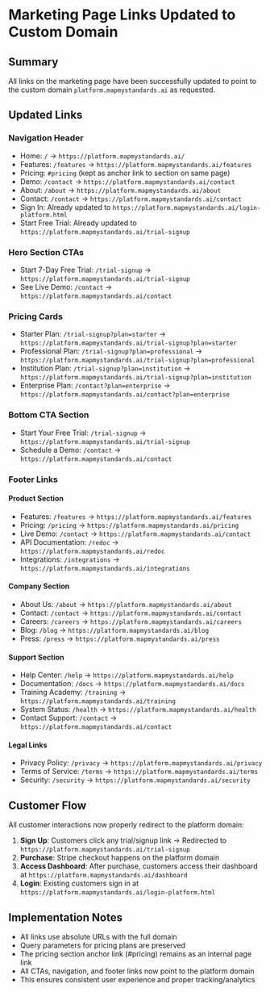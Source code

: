 # Marketing Page Links Updated to Custom Domain

## Summary
All links on the marketing page have been successfully updated to point to the custom domain `platform.mapmystandards.ai` as requested.

## Updated Links

### Navigation Header
- Home: `/` → `https://platform.mapmystandards.ai/`
- Features: `/features` → `https://platform.mapmystandards.ai/features`
- Pricing: `#pricing` (kept as anchor link to section on same page)
- Demo: `/contact` → `https://platform.mapmystandards.ai/contact`
- About: `/about` → `https://platform.mapmystandards.ai/about`
- Contact: `/contact` → `https://platform.mapmystandards.ai/contact`
- Sign In: Already updated to `https://platform.mapmystandards.ai/login-platform.html`
- Start Free Trial: Already updated to `https://platform.mapmystandards.ai/trial-signup`

### Hero Section CTAs
- Start 7-Day Free Trial: `/trial-signup` → `https://platform.mapmystandards.ai/trial-signup`
- See Live Demo: `/contact` → `https://platform.mapmystandards.ai/contact`

### Pricing Cards
- Starter Plan: `/trial-signup?plan=starter` → `https://platform.mapmystandards.ai/trial-signup?plan=starter`
- Professional Plan: `/trial-signup?plan=professional` → `https://platform.mapmystandards.ai/trial-signup?plan=professional`
- Institution Plan: `/trial-signup?plan=institution` → `https://platform.mapmystandards.ai/trial-signup?plan=institution`
- Enterprise Plan: `/contact?plan=enterprise` → `https://platform.mapmystandards.ai/contact?plan=enterprise`

### Bottom CTA Section
- Start Your Free Trial: `/trial-signup` → `https://platform.mapmystandards.ai/trial-signup`
- Schedule a Demo: `/contact` → `https://platform.mapmystandards.ai/contact`

### Footer Links

#### Product Section
- Features: `/features` → `https://platform.mapmystandards.ai/features`
- Pricing: `/pricing` → `https://platform.mapmystandards.ai/pricing`
- Live Demo: `/contact` → `https://platform.mapmystandards.ai/contact`
- API Documentation: `/redoc` → `https://platform.mapmystandards.ai/redoc`
- Integrations: `/integrations` → `https://platform.mapmystandards.ai/integrations`

#### Company Section
- About Us: `/about` → `https://platform.mapmystandards.ai/about`
- Contact: `/contact` → `https://platform.mapmystandards.ai/contact`
- Careers: `/careers` → `https://platform.mapmystandards.ai/careers`
- Blog: `/blog` → `https://platform.mapmystandards.ai/blog`
- Press: `/press` → `https://platform.mapmystandards.ai/press`

#### Support Section
- Help Center: `/help` → `https://platform.mapmystandards.ai/help`
- Documentation: `/docs` → `https://platform.mapmystandards.ai/docs`
- Training Academy: `/training` → `https://platform.mapmystandards.ai/training`
- System Status: `/health` → `https://platform.mapmystandards.ai/health`
- Contact Support: `/contact` → `https://platform.mapmystandards.ai/contact`

#### Legal Links
- Privacy Policy: `/privacy` → `https://platform.mapmystandards.ai/privacy`
- Terms of Service: `/terms` → `https://platform.mapmystandards.ai/terms`
- Security: `/security` → `https://platform.mapmystandards.ai/security`

## Customer Flow
All customer interactions now properly redirect to the platform domain:
1. **Sign Up**: Customers click any trial/signup link → Redirected to `https://platform.mapmystandards.ai/trial-signup`
2. **Purchase**: Stripe checkout happens on the platform domain
3. **Access Dashboard**: After purchase, customers access their dashboard at `https://platform.mapmystandards.ai/dashboard`
4. **Login**: Existing customers sign in at `https://platform.mapmystandards.ai/login-platform.html`

## Implementation Notes
- All links use absolute URLs with the full domain
- Query parameters for pricing plans are preserved
- The pricing section anchor link (#pricing) remains as an internal page link
- All CTAs, navigation, and footer links now point to the platform domain
- This ensures consistent user experience and proper tracking/analytics
